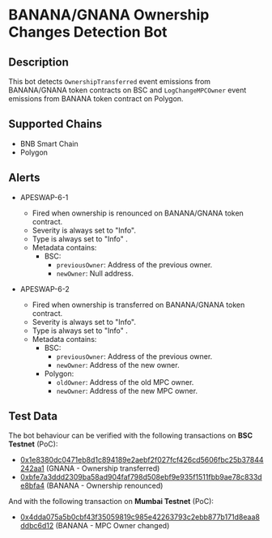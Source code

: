 # BANANA/GNANA Ownership Changes Detection Bot

## Description

This bot detects `OwnershipTransferred` event emissions from BANANA/GNANA token contracts on BSC and `LogChangeMPCOwner` event emissions from BANANA token contract on Polygon.

## Supported Chains

- BNB Smart Chain
- Polygon

## Alerts

- APESWAP-6-1
  - Fired when ownership is renounced on BANANA/GNANA token contract.
  - Severity is always set to "Info".
  - Type is always set to "Info" .
  - Metadata contains:
    - BSC:
      - `previousOwner`: Address of the previous owner.
      - `newOwner`: Null address.  
  
  
- APESWAP-6-2
  - Fired when ownership is transferred on BANANA/GNANA token contract.
  - Severity is always set to "Info".
  - Type is always set to "Info" .
  - Metadata contains:
    - BSC:
      - `previousOwner`: Address of the previous owner.
      - `newOwner`: Address of the new owner.
    - Polygon:
      - `oldOwner`: Address of the old MPC owner.
      - `newOwner`: Address of the new MPC owner.
  

## Test Data

The bot behaviour can be verified with the following transactions on **BSC Testnet** (PoC):
- [0x1e8380dc0471eb8d1c894189e2aebf2f027fcf426cd5606fbc25b37844242aa1](https://bscscan.com/tx/0x1e8380dc0471eb8d1c894189e2aebf2f027fcf426cd5606fbc25b37844242aa1) (GNANA - Ownership transferred)
- [0xbfe7a3ddd2309ba58ad904faf798d508ebf9e935f1511fbb9ae78c833de8bfa4](https://bscscan.com/tx/0xbfe7a3ddd2309ba58ad904faf798d508ebf9e935f1511fbb9ae78c833de8bfa4) (BANANA - Ownership renounced)

And with the following transaction on **Mumbai Testnet** (PoC):
- [0x4dda075a5b0cbf43f35059819c985e42263793c2ebb877b171d8eaa8ddbc6d12](https://mumbai.polygonscan.com/tx/0x4dda075a5b0cbf43f35059819c985e42263793c2ebb877b171d8eaa8ddbc6d12) (BANANA - MPC Owner changed)
